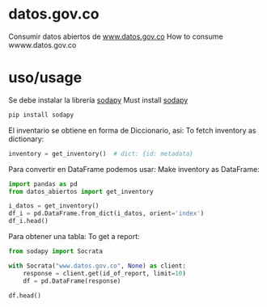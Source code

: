 # datos.gov.co
Consumir datos abiertos de www.datos.gov.co
How to consume wwww.datos.gov.co

# uso/usage
Se debe instalar la librería [sodapy](https://github.com/xmunoz/sodapy)
Must install [sodapy](https://github.com/xmunoz/sodapy)
~~~python
pip install sodapy
~~~

El inventario se obtiene en forma de Diccionario, asi:
To fetch inventory as dictionary:
~~~python
inventory = get_inventory()  # dict: {id: metadata}
~~~

Para convertir en DataFrame podemos usar:
Make inventory as DataFrame:
~~~python
import pandas as pd
from datos_abiertos import get_inventory

i_datos = get_inventory()
df_i = pd.DataFrame.from_dict(i_datos, orient='index')
df_i.head()
~~~

Para obtener una tabla:
To get a report:
~~~python
from sodapy import Socrata

with Socrata("www.datos.gov.co", None) as client:
    response = client.get(id_of_report, limit=10)
    df = pd.DataFrame(response)

df.head()
~~~



